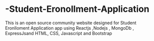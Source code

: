 # -Student-Eronollment-Application
This is an open source community website designed for Student Eronlloment Application app using Reactjs ,Nodejs , MongoDb , ExpressJsand HTML, CSS, Javascript and Bootstrap
